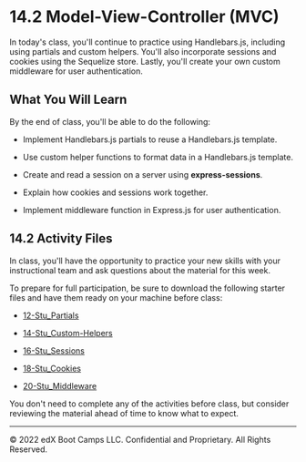 # 14.2 Model-View-Controller (MVC)
In today's class, you'll continue to practice using Handlebars.js, including using partials and custom helpers. You'll also incorporate sessions and cookies using the Sequelize store. Lastly, you'll create your own custom middleware for user authentication.

## What You Will Learn
By the end of class, you'll be able to do the following:

* Implement Handlebars.js partials to reuse a Handlebars.js template.

* Use custom helper functions to format data in a Handlebars.js template.

* Create and read a session on a server using **express-sessions**.

* Explain how cookies and sessions work together.

* Implement middleware function in Express.js for user authentication.

## 14.2 Activity Files
In class, you'll have the opportunity to practice your new skills with your instructional team and ask questions about the material for this week.

To prepare for full participation, be sure to download the following starter files and have them ready on your machine before class:

* [12-Stu_Partials](https://static.fullstack-bootcamp.com/lesson-files/14-MVC/12-Stu_Partials.zip)

* [14-Stu_Custom-Helpers](https://static.fullstack-bootcamp.com/lesson-files/14-MVC/14-Stu_Custom-Helpers.zip)

* [16-Stu_Sessions](https://static.fullstack-bootcamp.com/lesson-files/14-MVC/16-Stu_Sessions.zip)

* [18-Stu_Cookies](https://static.fullstack-bootcamp.com/lesson-files/14-MVC/18-Stu_Cookies.zip)

* [20-Stu_Middleware](https://static.fullstack-bootcamp.com/lesson-files/14-MVC/20-Stu_Middleware.zip)

You don't need to complete any of the activities before class, but consider reviewing the material ahead of time to know what to expect.

---
© 2022 edX Boot Camps LLC. Confidential and Proprietary. All Rights Reserved.